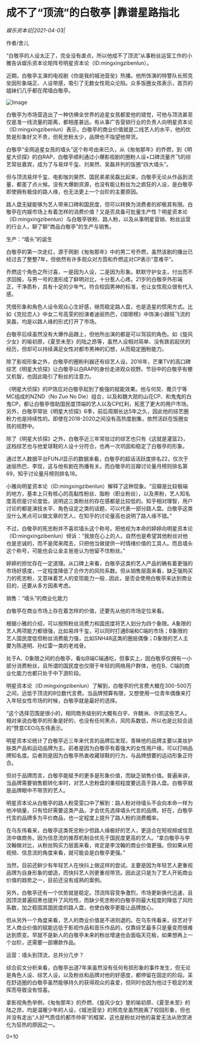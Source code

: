 # 成不了“顶流”的白敬亭 |靠谱星路指北

*娱乐资本论|2021-04-03|*

作者/舍儿

“白敬亭的人设太正了，完全没有虐点，所以他成不了顶流”从事粉丝运营工作的小雅告诉娱乐资本论矩阵号明星资本论（ID:mingxingzibenlun）。

近期，白敬亭主演的电视剧《你是我的城池营垒》热播。他所饰演的特警队长邢克垒因形象端正、人设带感，吸引了无数女性观众沦陷。众多饭圈女孩表示，首页的姐妹们几乎都在爬墙白敬亭。

![Image](https://mmbiz.qpic.cn/mmbiz_png/3bva97Ph58tiaGjmpPe5BAUibM8DMburV5pMTNAsAHdPMx4G745yPHyxLVjA2ceExgHgrFD4k1qkSia9uJIKt8mrQ/640?wx_fmt=png&tp=webp&wxfrom=5&wx_lazy=1&wx_co=1)

白敬亭为市场营造出了一种仿佛全世界的追星女孩都爱他的错觉，可他与顶流甚至仅是准一线流量的距离，都相差甚远。有从事广告营销行业的负责人向明星资本论（ID:mingxingzibenlun）表示，白敬亭的商业价值就是二线艺人的水平，他的优势是形象好又不贵，但死忠粉太少，品牌也不指望他带货。

白敬亭“全网追星女孩的墙头”这个称号由来已久，从《匆匆那年》的乔燃，到《明星大侦探》的白RAP，白敬亭顺利通过小爆影视剧的圈粉人设+口碑流量齐飞的综艺常驻嘉宾，成为了与易烊千玺、刘昊然、吴磊并列的饭圈“四大墙头”。

但与顶流易烊千玺、电影咖刘昊然、国民弟弟吴磊比起来，白敬亭无论从作品到流量，都差了点火候。没有大爆剧资源，也没有能让粉丝为之疯狂的人设，是白敬亭即使拥有极佳的路人缘，也无法更上一个台阶的主要原因。

路人盘无疑能够为艺人带来口碑和国民度，但可以转换为消费者的却极其有限。白敬亭在内娱市场上有着怎样的消费价值？又是否具备可批量生产性？明星资本论（ID:mingxingzibenlun）与白敬亭铁粉、路人粉，以及从事明星营销、粉丝运营的行业人，聊了聊“商品白敬亭”的生产与销售。

生产：“墙头”的诞生

白敬亭的第一次走红，源于网剧《匆匆那年》中的男二号乔燃，虽然该剧的播出已经过去了整整7年，但依然有许多观众对方茴和乔燃这对CP表示“意难平”。

乔燃这个角色之所讨喜，一是因为人设，二是因为形象。默默守护女主，付出而不求回报，与男一号的渣形成了鲜明对比，十分惹人心疼。21岁的白敬亭外形端正，干净质朴，具有十足的少年气，符合校园男神的标准，也让女性观众很有代入感。

凭借形象和角色人设令观众心生好感，继而稳定路人盘，也是造星的惯用方式。比如《克拉恋人》中女二号高雯的扮演者迪丽热巴，《琅琊榜》中饰演小跟班飞流的吴磊，均是以路人缘的形式打开了市场。

白敬亭后续虽然没有大爆作品跟上，但他所出演的都是可以驾驭的角色。如《旋风少女》的喻初原，《夏至未至》的陆之昂等，虽然人设相对简单、没有跌宕起伏的经历，但却可以持续满足女性对都市男神的幻想，从而稳定圈粉能力。

除了影视形象之外，白敬亭的圈粉利器还有综艺人设。2016年，芒果TV的高口碑综艺《明星大侦探》让白敬亭以白RAP的身份走进观众视野。节目中的白敬亭有梗又机智，也因此吸引了粉丝的注意力。

《明星大侦探》的IP效应对白敬亭起到了极强的赋能效果。他与何炅、撒贝宁等MC组成的NZND（No Zuo No Die）组合，以及和魏大勋的山花CP、和鬼鬼的白鬼CP，都让白敬亭借助国民度顶端的艺人以及CP红利，拓宽了更大的用户市场。另外，白敬亭常驻《明星大侦探》6季，前后周期长达5年之久，因此他的综艺圈粉力也是持续性的。即使在2018-2020之间没有高热度剧集，依然活跃在饭圈女孩的视野中。

除了《明星大侦探》之外，白敬亭近三年常驻过的综艺也只有《这就是灌篮2》，这档综艺也与他爱球鞋的人设十分符合，也再一次巩固和稳定了白敬亭的形象。

通过艺人数据平台FUNJI显示的数据来看，白敬亭的超话活跃度排名22，仅次于迪丽热巴、李现，这与他有剧在热播有关。而白敬亭的豆瓣讨论量月榜则排名第69，知乎讨论量月榜则排名18。

小雅向明星资本论（ID:mingxingzibenlun）解释了这种现象。“豆瓣是比较极端的地方，基本上只有核心的高黏性粉丝、脂粉（职业粉丝），以及黑粉，艺人知名度高但是讨论度低，说明这三类粉丝的存在感都是比较低的。知乎相对理智，用户讨论的都是演技水平、角色设定之类的话题，可以代表一部分路人盘。白敬亭这类没什么黑点可以做文章的艺人，在知乎的讨论量高也说明了路人缘不错。”

不过，白敬亭的死忠粉并不喜欢墙头这个称号。把他视为本命的婷婷向明星资本论（ID:mingxingzibenlun）倾诉：“我放在心上的人，自然也是希望其他粉丝对他也是忠诚的，而不是爬来爬去，只把他当做提供一时情绪价值的工具人。而且墙头这个称号，可能也会让金主爸爸认为他留不住粉丝。”

婷婷的担忧存在一定道理。从口碑上来看，白敬亭这类的艺人产品的确有着更强的市场好感度，一定程度降低了合作方的风险系数。但从销售层面来看，缺乏强购买力的死忠粉，又意味着艺人的变现能力一般…因此，是否会使用白敬亭来达到商业目的，还要从多方因素考虑。

销售：“墙头”的商业化能力

白敬亭在商业市场上存在着怎样的价值，还要先从他的市场定位来看。

根据小雅的介绍，可以按照粉丝消费力和国民度将艺人划分为四个象限。A象限的艺人两项能力都很强，比如易烊千玺，可以同时打通B端和C端的市场；B象限的艺人国民度低但粉丝消费能力强，比如SNH48这类的圈层偶像；D象限的艺人主要为陈道明、孙红雷一类的老戏骨。

处于A、D象限之间的白敬亭，看似B端C端通吃，但事实上，因白敬亭仅拥有一小部分消费粉丝，且所谓的国民度也仅限于年轻的网络用户群体，他在B、C端的商业化能力也都只处于中下游阶段。

明星资本论（ID:mingxingzibenlun）了解到，白敬亭的代言费大概在300-500万之间，远低于顶流的8位数代言费。当品牌预算有限，又想使用一位青年偶像来打入年轻女性市场的时候，白敬亭就是最好的选择。

“这个选择范围是很小的，相同商务级别的大概有白宇、许魏洲、许凯这些艺人。相对来说白敬亭的形象是好的，也没有任何黑点，风险系数低，所以也是比较合适的”赞意CEO乌东伟表示。

明星资本论统计了白敬亭近三年来代言的品牌后发现，青睐他的品牌主要以美妆护肤类产品和运动品牌为主。前者是因为白敬亭有着强大的女性用户缘，可以打响品牌知名度。后者则是因为白敬亭热衷收藏球鞋的行为，与品牌想要的运动形象正符合。

但对于品牌而言，白敬亭能赋予的更多是形象价值，而缺乏销售价值。普遍来讲，当品牌需要销售额转化率时，对艺人忠粉盘的重视程度要远高于路人盘。白敬亭就是品牌眼中不带货的艺人。

明星资本论从白敬亭的路人粉雯雯口中了解到：路人粉对待墙头不会向本命一样为他冲销量，只有恰好需要这类产品，才会优先选择墙头代言的品牌。好在，白敬亭代言的品牌多为平价商品，也一定程度上提升了路人粉的消费概率。

在乌东伟看来，白敬亭这类死忠粉少但路人缘极好的艺人，更适合在短视频或信息流中做商务。因为信息流的推荐机制会优先于国民度更高的艺人。“拿白敬亭与李汶翰做对比，从粉丝购买力层面来看，肯定是李汶翰的商业价值更强。但如果从短视频、信息流的角度来看，就可能会是白敬亭更强。”

当然，目前还鲜少有年轻艺人在快抖上做这样的尝试。主要是因为年轻艺人更重视品牌为自身形象的塑造，而快抖艺人则更重视带货。因此这只是为了艺人开拓商业价值的趋势之一，目前还没有成熟的案例。

另外，白敬亭还有一个优势就是稳定。顶流阵容竞争激烈，市场更新换代迅速，且因顶流普遍招黑也提升了风险性，而缺少死忠粉的白敬亭则最大程度的降低了风险系数，加之稳固其国民度的路人盘，也使白敬亭更能让品牌放心。

但从另外一个角度来看，艺人的商业价值是不进则退的。在乌东伟看来，综艺对于艺人商业价值的赋能远低于影视作品和音乐作品的，仅靠综艺最多只是量变而很难达到质变。早就不是新人的白敬亭未来的粉丝增速也会面临天花板，如果想再上一个台阶，还需要一部爆款作品。

运营：墙头到顶流，总共分几步？

综合前文分析来看，白敬亭出道7年来虽然没有任何有损形象的事件发生，但无论是角色人设、综艺人设，以及粉丝和品牌对他的好感度，都停留在固定的阶段。呆在舒适圈的白敬亭虽然能够持久的获得观众的喜爱，但同时也因为他过于稳定的发挥而导致没有惊喜。

拿影视角色举例，《匆匆那年》的乔燃、《旋风少女》里的喻初原、《夏至未至》的陆之昂，均是温暖少年的人设，《城池营垒》的邢克垒虽然脱离了校园形象，但也并没有走出“人好气质佳的都市帅哥”的框架，这也是粉丝对他的喜爱无法从欣赏进化为狂热的原因之一。

0+10

